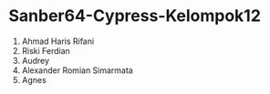 # Sanber64-Cypress-Kelompok12
1. Ahmad Haris Rifani
2. Riski Ferdian
3. Audrey
4. Alexander Romian Simarmata
6. Agnes

